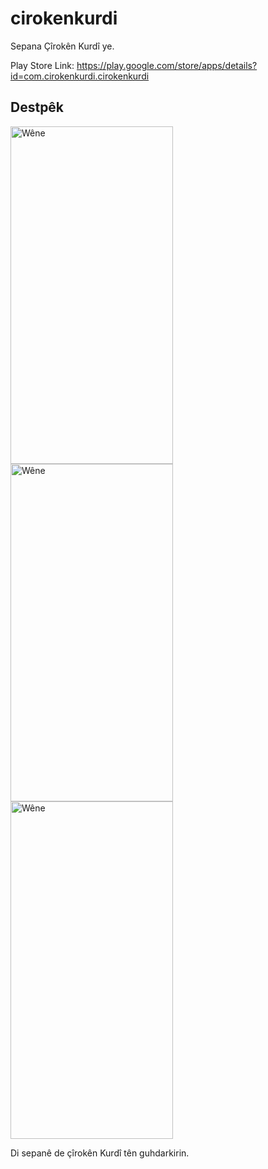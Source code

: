 # cirokenkurdi

Sepana Çîrokên Kurdî ye.

Play Store Link: <a href="https://play.google.com/store/apps/details?id=com.cirokenkurdi.cirokenkurdi">https://play.google.com/store/apps/details?id=com.cirokenkurdi.cirokenkurdi</a>

## Destpêk

<img src="https://play-lh.googleusercontent.com/hIEK1mzBt6yZXcjc8AbjetlopS368W_PcIsYWjmbIiKSaL1uebFs191ZRqkXsc7e0rQ=w2560-h1440" alt="Wêne" width="260" height="540">   <img src="https://play-lh.googleusercontent.com/3Q3pJAqt9NaHDFuOLDBqmCq8y7DC6rqsQEgi6YgOSEnO_565JK0Q48x5maSAioIjEx7-=w2560-h1440" alt="Wêne" width="260" height="540">   <img src="https://play-lh.googleusercontent.com/dc9JjtXqRDLEoSuZH_1fqoacS8KsdbXrH5F-1unMwgLQhXmnMBIlPmlF-yzZpnj1LQ=w2560-h1440" alt="Wêne" width="260" height="540">


Di sepanê de çîrokên Kurdî tên guhdarkirin.
